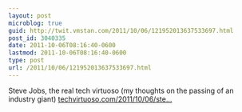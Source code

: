 ```yaml
---
layout: post
microblog: true
guid: http://twit.vmstan.com/2011/10/06/121952013637533697.html
post_id: 3040335
date: 2011-10-06T08:16:40-0600
lastmod: 2011-10-06T08:16:40-0600
type: post
url: /2011/10/06/121952013637533697.html
---
```

Steve Jobs, the real tech virtuoso (my thoughts on the passing of an industry giant) <a href="http://techvirtuoso.com/2011/10/06/steve-jobs-the-real-tech-virtuoso/">techvirtuoso.com/2011/10/06/ste…</a>

